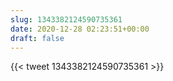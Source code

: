```yaml
---
slug: 1343382124590735361
date: 2020-12-28 02:23:51+00:00
draft: false
---
```


{{< tweet 1343382124590735361 >}}
